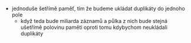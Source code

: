 * jednoduše šetřímě paměť, tím že budeme ukládat duplikáty do jednoho pole
  * když teda bude miliarda záznamů a půlka z nich bude stejná ušetřímě polovinu paměti oproti tomu kdybychom neukládali duplikáty
